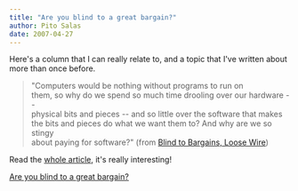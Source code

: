 ```yaml
---
title: "Are you blind to a great bargain?"
author: Pito Salas
date: 2007-04-27
---
```




Here's a column that I can really relate to, and a topic that I've written
about more than once before.

> "Computers would be nothing without programs to run on  
> them, so why do we spend so much time drooling over our hardware --  
> physical bits and pieces -- and so little over the software that makes  
> the bits and pieces do what we want them to? And why are we so stingy  
> about paying for software?" (from [Blind to Bargains, Loose
> Wire](<http://online.wsj.com/article_print/SB117700152496775717.html>))

Read the [whole
article](<http://online.wsj.com/article_print/SB117700152496775717.html>),
it's really interesting!


[Are you blind to a great bargain?](None)
